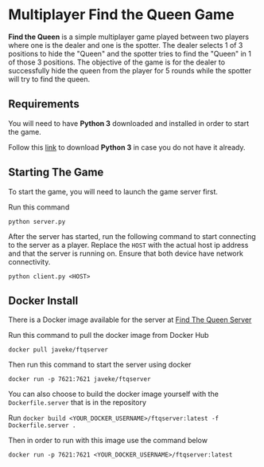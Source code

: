 # Multiplayer Find the Queen Game

**Find the Queen** is a simple multiplayer game played between two players where one is the 
dealer and one is the spotter. The dealer selects 1 of 3 positions to hide the "Queen" and the 
spotter tries to find the "Queen" in 1 of those 3 positions.
The objective of the game is for the dealer to successfully hide the queen from the player for 5 rounds while the spotter will try to find the queen.

## Requirements

You will need to have **Python 3** downloaded and installed in order to start the game.

Follow this [link](https://www.python.org/downloads/) to download **Python 3** in case you do not have it already.


## Starting The Game

To start the game, you will need to launch the game server first.

Run this command

`python server.py`

After the server has started, run the following command to start connecting to the server as a player.
Replace the `HOST` with the actual host ip address and that the server is running on. Ensure that both 
device have network connectivity.

`python client.py <HOST>`


## Docker Install

There is a Docker image available for the server at [Find The Queen Server](https://hub.docker.com/r/javeke/ftqserver)

Run this command to pull the docker image from Docker Hub

`docker pull javeke/ftqserver`

Then run this command to start the server using docker

`docker run -p 7621:7621 javeke/ftqserver`


You can also choose to build the docker image yourself with the `Dockerfile.server` that is in the repository

Run  `docker build <YOUR_DOCKER_USERNAME>/ftqserver:latest -f Dockerfile.server .`

Then in order to run with this image use the command below

`docker run -p 7621:7621 <YOUR_DOCKER_USERNAME>/ftqserver:latest`

